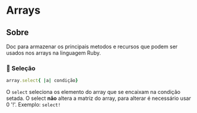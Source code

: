 # Arrays

## Sobre

Doc para armazenar os principais metodos e recursos que podem ser usados nos arrays na linguagem Ruby.

### :small_orange_diamond: Seleção

```ruby
array.select{ |a| condição}
```

O `select` seleciona os elemento do array que se encaixam na condição setada. O select **não** altera a matriz do array, para alterar é necessário usar 0 '!'. Exemplo: `select!` 